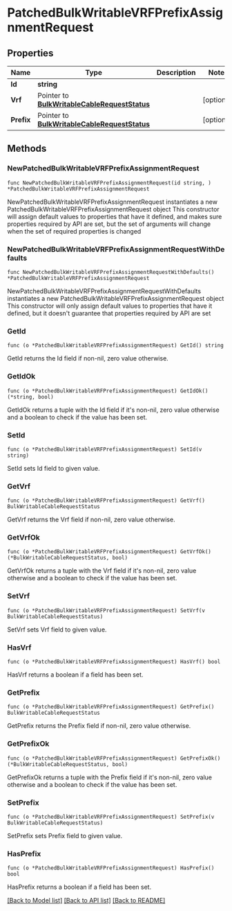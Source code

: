 # PatchedBulkWritableVRFPrefixAssignmentRequest

## Properties

Name | Type | Description | Notes
------------ | ------------- | ------------- | -------------
**Id** | **string** |  | 
**Vrf** | Pointer to [**BulkWritableCableRequestStatus**](BulkWritableCableRequestStatus.md) |  | [optional] 
**Prefix** | Pointer to [**BulkWritableCableRequestStatus**](BulkWritableCableRequestStatus.md) |  | [optional] 

## Methods

### NewPatchedBulkWritableVRFPrefixAssignmentRequest

`func NewPatchedBulkWritableVRFPrefixAssignmentRequest(id string, ) *PatchedBulkWritableVRFPrefixAssignmentRequest`

NewPatchedBulkWritableVRFPrefixAssignmentRequest instantiates a new PatchedBulkWritableVRFPrefixAssignmentRequest object
This constructor will assign default values to properties that have it defined,
and makes sure properties required by API are set, but the set of arguments
will change when the set of required properties is changed

### NewPatchedBulkWritableVRFPrefixAssignmentRequestWithDefaults

`func NewPatchedBulkWritableVRFPrefixAssignmentRequestWithDefaults() *PatchedBulkWritableVRFPrefixAssignmentRequest`

NewPatchedBulkWritableVRFPrefixAssignmentRequestWithDefaults instantiates a new PatchedBulkWritableVRFPrefixAssignmentRequest object
This constructor will only assign default values to properties that have it defined,
but it doesn't guarantee that properties required by API are set

### GetId

`func (o *PatchedBulkWritableVRFPrefixAssignmentRequest) GetId() string`

GetId returns the Id field if non-nil, zero value otherwise.

### GetIdOk

`func (o *PatchedBulkWritableVRFPrefixAssignmentRequest) GetIdOk() (*string, bool)`

GetIdOk returns a tuple with the Id field if it's non-nil, zero value otherwise
and a boolean to check if the value has been set.

### SetId

`func (o *PatchedBulkWritableVRFPrefixAssignmentRequest) SetId(v string)`

SetId sets Id field to given value.


### GetVrf

`func (o *PatchedBulkWritableVRFPrefixAssignmentRequest) GetVrf() BulkWritableCableRequestStatus`

GetVrf returns the Vrf field if non-nil, zero value otherwise.

### GetVrfOk

`func (o *PatchedBulkWritableVRFPrefixAssignmentRequest) GetVrfOk() (*BulkWritableCableRequestStatus, bool)`

GetVrfOk returns a tuple with the Vrf field if it's non-nil, zero value otherwise
and a boolean to check if the value has been set.

### SetVrf

`func (o *PatchedBulkWritableVRFPrefixAssignmentRequest) SetVrf(v BulkWritableCableRequestStatus)`

SetVrf sets Vrf field to given value.

### HasVrf

`func (o *PatchedBulkWritableVRFPrefixAssignmentRequest) HasVrf() bool`

HasVrf returns a boolean if a field has been set.

### GetPrefix

`func (o *PatchedBulkWritableVRFPrefixAssignmentRequest) GetPrefix() BulkWritableCableRequestStatus`

GetPrefix returns the Prefix field if non-nil, zero value otherwise.

### GetPrefixOk

`func (o *PatchedBulkWritableVRFPrefixAssignmentRequest) GetPrefixOk() (*BulkWritableCableRequestStatus, bool)`

GetPrefixOk returns a tuple with the Prefix field if it's non-nil, zero value otherwise
and a boolean to check if the value has been set.

### SetPrefix

`func (o *PatchedBulkWritableVRFPrefixAssignmentRequest) SetPrefix(v BulkWritableCableRequestStatus)`

SetPrefix sets Prefix field to given value.

### HasPrefix

`func (o *PatchedBulkWritableVRFPrefixAssignmentRequest) HasPrefix() bool`

HasPrefix returns a boolean if a field has been set.


[[Back to Model list]](../README.md#documentation-for-models) [[Back to API list]](../README.md#documentation-for-api-endpoints) [[Back to README]](../README.md)


